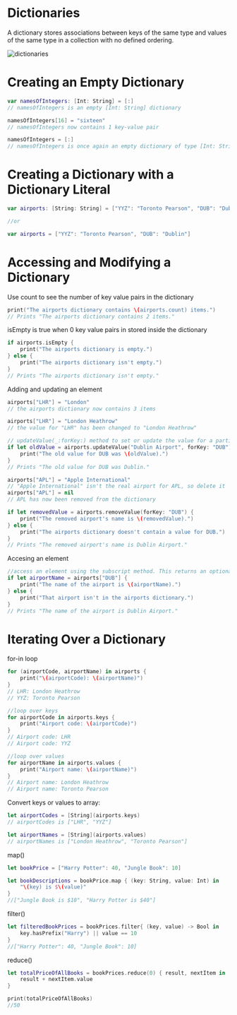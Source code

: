 # Dictionaries

A dictionary stores associations between keys of the same type and values of the same type in a collection with no defined ordering. 

![dictionaries](https://user-images.githubusercontent.com/89819167/131957372-17cf8b49-a05e-4e2f-b86f-9c0650e43481.png)

# Creating an Empty Dictionary
```swift
var namesOfIntegers: [Int: String] = [:]
// namesOfIntegers is an empty [Int: String] dictionary

namesOfIntegers[16] = "sixteen"
// namesOfIntegers now contains 1 key-value pair

namesOfIntegers = [:]
// namesOfIntegers is once again an empty dictionary of type [Int: String]

```

# Creating a Dictionary with a Dictionary Literal

```swift
var airports: [String: String] = ["YYZ": "Toronto Pearson", "DUB": "Dublin"]

//or 

var airports = ["YYZ": "Toronto Pearson", "DUB": "Dublin"]
```

# Accessing and Modifying a Dictionary

Use count to see the number of key value pairs in the dictionary
```swift
print("The airports dictionary contains \(airports.count) items.")
// Prints "The airports dictionary contains 2 items."
```

isEmpty is true when 0 key value pairs in stored inside the dictionary
```swift
if airports.isEmpty {
    print("The airports dictionary is empty.")
} else {
    print("The airports dictionary isn't empty.")
}
// Prints "The airports dictionary isn't empty."
```

Adding and updating an element
```swift
airports["LHR"] = "London"
// the airports dictionary now contains 3 items

airports["LHR"] = "London Heathrow"
// the value for "LHR" has been changed to "London Heathrow"

// updateValue(_:forKey:) method to set or update the value for a particular key and returns and Optional with the old value after performing an update
if let oldValue = airports.updateValue("Dublin Airport", forKey: "DUB") {
    print("The old value for DUB was \(oldValue).")
}
// Prints "The old value for DUB was Dublin."

airports["APL"] = "Apple International"
// "Apple International" isn't the real airport for APL, so delete it
airports["APL"] = nil
// APL has now been removed from the dictionary

if let removedValue = airports.removeValue(forKey: "DUB") {
    print("The removed airport's name is \(removedValue).")
} else {
    print("The airports dictionary doesn't contain a value for DUB.")
}
// Prints "The removed airport's name is Dublin Airport."
```

Accesing an element
```swift
//access an element using the subscript method. This returns an optional because the element might not exist
if let airportName = airports["DUB"] {
    print("The name of the airport is \(airportName).")
} else {
    print("That airport isn't in the airports dictionary.")
}
// Prints "The name of the airport is Dublin Airport."
```

# Iterating Over a Dictionary
for-in loop
```swift
for (airportCode, airportName) in airports {
    print("\(airportCode): \(airportName)")
}
// LHR: London Heathrow
// YYZ: Toronto Pearson

//loop over keys
for airportCode in airports.keys {
    print("Airport code: \(airportCode)")
}
// Airport code: LHR
// Airport code: YYZ

//loop over values
for airportName in airports.values {
    print("Airport name: \(airportName)")
}
// Airport name: London Heathrow
// Airport name: Toronto Pearson
```

Convert keys or values to array:
```swift
let airportCodes = [String](airports.keys)
// airportCodes is ["LHR", "YYZ"]

let airportNames = [String](airports.values)
// airportNames is ["London Heathrow", "Toronto Pearson"]
```

map()
```swift
let bookPrice = ["Harry Potter": 40, "Jungle Book": 10]

let bookDescriptions = bookPrice.map { (key: String, value: Int) in
    "\(key) is $\(value)"
}
//["Jungle Book is $10", "Harry Potter is $40"]
```

filter()
```swift
let filteredBookPrices = bookPrices.filter{ (key, value) -> Bool in
    key.hasPrefix("Harry") || value == 10
}
//["Harry Potter": 40, "Jungle Book": 10]
```

reduce()
```swift
let totalPriceOfAllBooks = bookPrices.reduce(0) { result, nextItem in
    result + nextItem.value
}

print(totalPriceOfAllBooks)
//50
